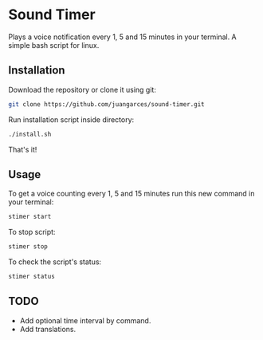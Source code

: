 # Sound Timer
Plays a voice notification every 1, 5 and 15 minutes in your terminal. A simple bash script for linux.

## Installation
Download the repository or clone it using git:
```sh
git clone https://github.com/juangarces/sound-timer.git
```
Run installation script inside directory:
```sh
./install.sh
```
That's it!

## Usage
To get a voice counting every 1, 5 and 15 minutes run this new command in your terminal:
```sh
stimer start
```
To stop script:
```sh
stimer stop
```
To check the script's status:
```sh
stimer status
```

## TODO
* Add optional time interval by command.
* Add translations.
